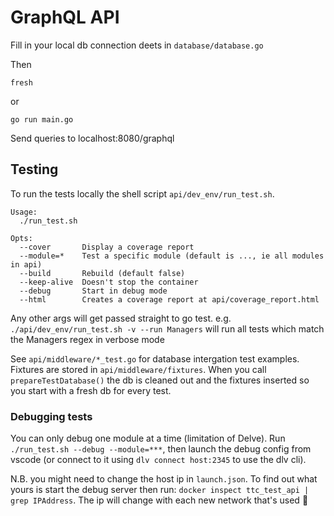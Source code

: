 # GraphQL API

Fill in your local db connection deets in `database/database.go`

Then

```
fresh
```

or

```
go run main.go
```

Send queries to localhost:8080/graphql

## Testing

To run the tests locally the shell script `api/dev_env/run_test.sh`.

```
Usage:
  ./run_test.sh

Opts:
  --cover       Display a coverage report
  --module=*    Test a specific module (default is ..., ie all modules in api)
  --build       Rebuild (default false)
  --keep-alive  Doesn't stop the container
  --debug       Start in debug mode
  --html        Creates a coverage report at api/coverage_report.html
```

Any other args will get passed straight to go test. e.g. `./api/dev_env/run_test.sh -v --run Managers` will run all tests which match the Managers regex in verbose mode

See `api/middleware/*_test.go` for database intergation test examples. Fixtures are stored in `api/middleware/fixtures`. When you call `prepareTestDatabase()` the db is cleaned out and the fixtures inserted so you start with a fresh db for every test.

### Debugging tests

You can only debug one module at a time (limitation of Delve). Run `./run_test.sh --debug --module=***`, then launch the debug config from vscode (or connect to it using `dlv connect host:2345` to use the dlv cli).

N.B. you might need to change the host ip in `launch.json`. To find out what yours is start the debug server then run: `docker inspect ttc_test_api | grep IPAddress`. The ip will change with each new network that's used :shrug:
